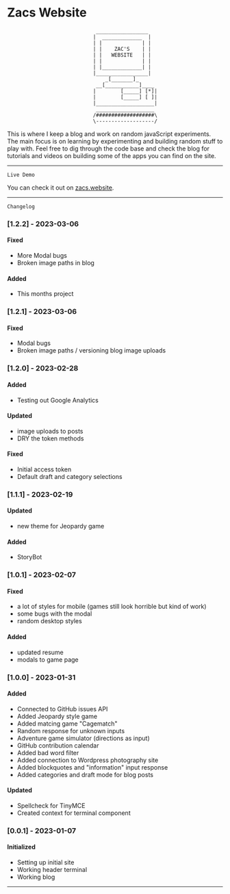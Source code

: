 # Zacs Website

                                 _________________
                                |  _____________  |
                                | |             | |
                                | |    ZAC'S    | |
                                | |   WEBSITE   | |
                                | |             | |
                                | |_____________| |
                                |_________________|
                                    _[_______]_
                                 __[___________]____
                                |        [_____] [*]|
                                |        [_____] [ ]|
                                |___________________|
                                 ___________________
                                /###################\
                                \-------------------/

This is where I keep a blog and work on random javaScript experiments.
The main focus is on learning by experimenting and building random stuff to play with.
Feel free to dig through the code base and check the blog for tutorials and videos on building
some of the apps you can find on the site.

---

    Live Demo

You can check it out on [zacs.website](https://www.zacs.website).

---

    Changelog

### [1.2.2] - 2023-03-06

#### Fixed

- More Modal bugs
- Broken image paths in blog

#### Added

- This months project

### [1.2.1] - 2023-03-06

#### Fixed

- Modal bugs
- Broken image paths / versioning blog image uploads

### [1.2.0] - 2023-02-28

#### Added

- Testing out Google Analytics

#### Updated

- image uploads to posts
- DRY the token methods

#### Fixed

- Initial access token
- Default draft and category selections

### [1.1.1] - 2023-02-19

#### Updated

- new theme for Jeopardy game

#### Added

- StoryBot

### [1.0.1] - 2023-02-07

#### Fixed

- a lot of styles for mobile (games still look horrible but kind of work)
- some bugs with the modal
- random desktop styles

#### Added

- updated resume
- modals to game page

### [1.0.0] - 2023-01-31

#### Added

- Connected to GitHub issues API
- Added Jeopardy style game
- Added matcing game "Cagematch"
- Random response for unknown inputs
- Adventure game simulator (directions as input)
- GitHub contribution calendar
- Added bad word filter
- Added connection to Wordpress photography site
- Added blockquotes and "information" input response
- Added categories and draft mode for blog posts

#### Updated

- Spellcheck for TinyMCE
- Created context for terminal component

### [0.0.1] - 2023-01-07

#### Initialized

- Setting up initial site
- Working header terminal
- Working blog

---
